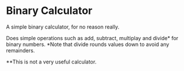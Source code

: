 # Binary Calculator
A simple binary calculator, for no reason really.

Does simple operations such as add, subtract, multiplay and divide\* for binary numbers.
\*Note that divide rounds values down to avoid any remainders.

**This is not a very useful calculator.
